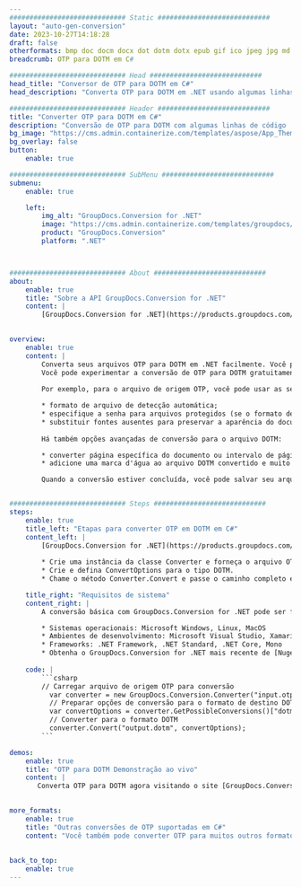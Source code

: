 ```yaml
---
############################# Static ############################
layout: "auto-gen-conversion"
date: 2023-10-27T14:18:28
draft: false
otherformats: bmp doc docm docx dot dotm dotx epub gif ico jpeg jpg md odt ott pdf png psd rtf tex tif tiff txt xps
breadcrumb: OTP para DOTM em C#

############################# Head ############################
head_title: "Conversor de OTP para DOTM em C#"
head_description: "Converta OTP para DOTM em .NET usando algumas linhas de código. Use a API de conversão de documentos do GroupDocs para converter mais de 160 formatos de arquivo."

############################# Header ############################
title: "Converter OTP para DOTM em C#"
description: "Conversão de OTP para DOTM com algumas linhas de código .NET"
bg_image: "https://cms.admin.containerize.com/templates/aspose/App_Themes/V3/images/bg/header1.png"
bg_overlay: false
button:
    enable: true

############################# SubMenu ############################
submenu:
    enable: true

    left:
        img_alt: "GroupDocs.Conversion for .NET"
        image: "https://cms.admin.containerize.com/templates/groupdocs/images/product-logos/90x90-noborder/groupdocs-conversion-net.png"
        product: "GroupDocs.Conversion"
        platform: ".NET"



############################# About ############################
about:
    enable: true
    title: "Sobre a API GroupDocs.Conversion for .NET"
    content: |
        [GroupDocs.Conversion for .NET](https://products.groupdocs.com/conversion/net/) pode ser usado para converter Microsoft Word, Excel, PowerPoint, PDF, Visio e outros formatos. GroupDocs.Conversion é uma API independente que é adequada para sistemas internos e de back-end onde é necessário alto desempenho. Não depende de nenhum software como Microsoft ou Open Office.
    

overview:
    enable: true
    content: |
        Converta seus arquivos OTP para DOTM em .NET facilmente. Você pode usar apenas algumas linhas de código C# em qualquer plataforma de sua escolha, como - Windows, Linux, macOS.
        Você pode experimentar a conversão de OTP para DOTM gratuitamente e avaliar a qualidade dos resultados da conversão. Juntamente com cenários de conversão de arquivo simples, você pode tentar opções mais avançadas para carregar o arquivo de origem OTP e para salvar o resultado de saída DOTM. 
        
        Por exemplo, para o arquivo de origem OTP, você pode usar as seguintes opções de carregamento:

        * formato de arquivo de detecção automática;
        * especifique a senha para arquivos protegidos (se o formato de arquivo suportar);
        * substituir fontes ausentes para preservar a aparência do documento.
        
        Há também opções avançadas de conversão para o arquivo DOTM:

        * converter página específica do documento ou intervalo de páginas;
        * adicione uma marca d'água ao arquivo DOTM convertido e muito mais.

        Quando a conversão estiver concluída, você pode salvar seu arquivo DOTM no caminho do arquivo local ou em qualquer armazenamento de terceiros, como FTP, Amazon S3, Google Drive, Dropbox etc. Observe - para converter OTP para {{ TO}} não há necessidade de nenhum software adicional instalado - como MS Office, Open Office, Adobe Acrobat Reader etc.


############################# Steps ############################
steps:
    enable: true
    title_left: "Etapas para converter OTP em DOTM em C#"
    content_left: |
        [GroupDocs.Conversion for .NET](https://products.groupdocs.com/conversion/net/) torna mais fácil para os desenvolvedores converter um arquivo OTP para DOTM com algumas linhas de código.
        
        * Crie uma instância da classe Converter e forneça o arquivo OTP com o caminho completo
        * Crie e defina ConvertOptions para o tipo DOTM.
        * Chame o método Converter.Convert e passe o caminho completo e o formato (DOTM) como parâmetro

    title_right: "Requisitos de sistema"
    content_right: |
        A conversão básica com GroupDocs.Conversion for .NET pode ser feita em apenas algumas etapas simples. Nossas APIs são suportadas em todas as principais plataformas e sistemas operacionais. Antes de executar o código abaixo, certifique-se de ter os seguintes pré-requisitos instalados em seu sistema.

        * Sistemas operacionais: Microsoft Windows, Linux, MacOS
        * Ambientes de desenvolvimento: Microsoft Visual Studio, Xamarin, MonoDevelop
        * Frameworks: .NET Framework, .NET Standard, .NET Core, Mono
        * Obtenha o GroupDocs.Conversion for .NET mais recente de [Nuget](https://www.nuget.org/packages/groupdocs.conversion)
         
    code: |
        ```csharp    
        // Carregar arquivo de origem OTP para conversão
          var converter = new GroupDocs.Conversion.Converter("input.otp");
          // Preparar opções de conversão para o formato de destino DOTM
          var convertOptions = converter.GetPossibleConversions()["dotm"].ConvertOptions;
          // Converter para o formato DOTM
          converter.Convert("output.dotm", convertOptions);
        ```

demos:
    enable: true
    title: "OTP para DOTM Demonstração ao vivo"
    content: |
       Converta OTP para DOTM agora visitando o site [GroupDocs.Conversion App](https://products.groupdocs.app/conversion/family). A demonstração online tem as seguintes vantagens
          

more_formats:
    enable: true
    title: "Outras conversões de OTP suportadas em C#"
    content: "Você também pode converter OTP para muitos outros formatos de arquivo. Por favor, veja a lista abaixo."
       
       
back_to_top:
    enable: true
---
```

